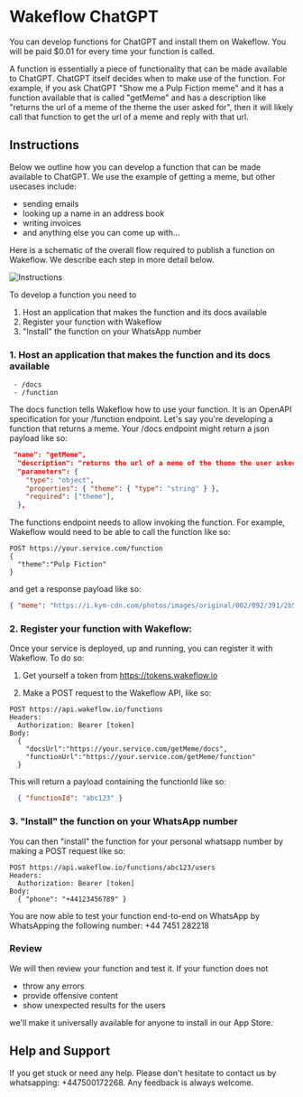 # Wakeflow ChatGPT

You can develop functions for ChatGPT and install them on Wakeflow. You will be paid $0.01 for every time your function is called.

A function is essentially a piece of functionality that can be made available to ChatGPT. ChatGPT itself decides when to make use of the function. For example, if you ask ChatGPT "Show me a Pulp Fiction meme" and it has a function available that is called "getMeme" and has a description like "returns the url of a meme of the theme the user asked for", then it will likely call that function to get the url of a meme and reply with that url. 


## Instructions

Below we outline how you can develop a function that can be made available to ChatGPT. We use the example of getting a meme, but other usecases include:
- sending emails
- looking up a name in an address book
- writing invoices
- and anything else you can come up with...

Here is a schematic of the overall flow required to publish a function on Wakeflow. We describe each step in more detail below.

![Instructions](https://www.wakeflow.io/instructions.png)

To develop a function you need to 
1. Host an application that makes the function and its docs available
2. Register your function with Wakeflow
3. "Install" the function on your WhatsApp number

### 1. Host an application that makes the function and its docs available
     - /docs
     - /function

The docs function tells Wakeflow how to use your function. It is an OpenAPI specification for your /function endpoint. Let's say you're developing a function that returns a meme. Your /docs endpoint might return a json payload like so:

```json
 "name": "getMeme",
  "description": "returns the url of a meme of the theme the user asked for",
  "parameters": {
    "type": "object",
    "properties": { "theme": { "type": "string" } },
    "required": ["theme"],
  },
```

The functions endpoint needs to allow invoking the function. For example, Wakeflow would need to be able to call the function like so:

```
POST https://your.service.com/function
{
  "theme":"Pulp Fiction"
}
```
and get a response payload like so:
```json
{ "meme": "https://i.kym-cdn.com/photos/images/original/002/092/391/2b5" }
```

### 2. Register your function with Wakeflow:

Once your service is deployed, up and running, you can register it with Wakeflow. To do so:

1. Get yourself a token from https://tokens.wakeflow.io

2. Make a POST request to the Wakeflow API, like so:
```
POST https://api.wakeflow.io/functions
Headers: 
  Authorization: Bearer [token]
Body: 
  {
    "docsUrl":"https://your.service.com/getMeme/docs",
    "functionUrl":"https://your.service.com/getMeme/function" 
  }
```
This will return a payload containing the functionId like so:
```json
  { "functionId": "abc123" }
```

### 3. "Install" the function on your WhatsApp number

You can then "install" the function for your personal whatsapp number by making a POST request like so:

```
POST https://api.wakeflow.io/functions/abc123/users
Headers: 
  Authorization: Bearer [token]
Body: 
  { "phone": "+44123456789" }
```
You are now able to test your function end-to-end on WhatsApp by WhatsApping the following number: +44 7451 282218

### Review

We will then review your function and test it. If your function does not 
- throw any errors
- provide offensive content
- show unexpected results for the users

we'll make it universally available for anyone to install in our App Store.


## Help and Support
If you get stuck or need any help. Please don't hesitate to contact us by whatsapping: +447500172268. Any feedback is always welcome.





